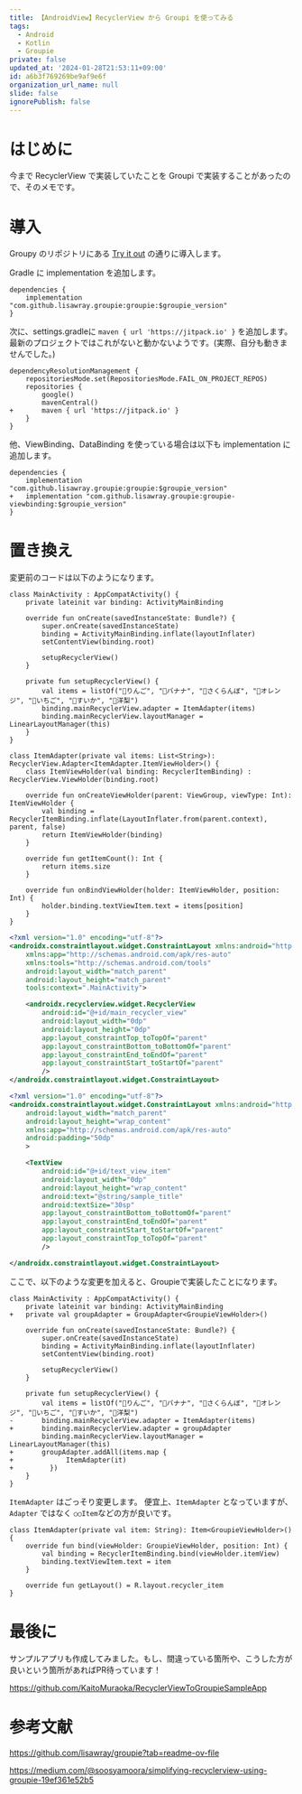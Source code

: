 ```yaml
---
title: 【AndroidView】RecyclerView から Groupi を使ってみる
tags:
  - Android
  - Kotlin
  - Groupie
private: false
updated_at: '2024-01-28T21:53:11+09:00'
id: a6b3f769269be9af9e6f
organization_url_name: null
slide: false
ignorePublish: false
---
```

# はじめに
今まで RecyclerView で実装していたことを Groupi で実装することがあったので、そのメモです。

# 導入
Groupy のリポジトリにある [Try it out](https://github.com/lisawray/groupie?tab=readme-ov-file#try-it-out) の通りに導入します。

Gradle に implementation を追加します。
```gradle: build.gradle
dependencies {
    implementation "com.github.lisawray.groupie:groupie:$groupie_version"
}
```
次に、settings.gradleに `maven { url 'https://jitpack.io' }` を追加します。最新のプロジェクトではこれがないと動かないようです。(実際、自分も動きませんでした。)
```diff_gradle: settings.gradle
dependencyResolutionManagement {
    repositoriesMode.set(RepositoriesMode.FAIL_ON_PROJECT_REPOS)
    repositories {
        google()
        mavenCentral()
+       maven { url 'https://jitpack.io' } 
    }
}
```

他、ViewBinding、DataBinding を使っている場合は以下も implementation に追加します。

```diff_gradle: build.gradle
dependencies {
    implementation "com.github.lisawray.groupie:groupie:$groupie_version"
+   implementation "com.github.lisawray.groupie:groupie-viewbinding:$groupie_version" 
}
```

# 置き換え
変更前のコードは以下のようになります。

```kotlin: MainActivity.kt
class MainActivity : AppCompatActivity() {
    private lateinit var binding: ActivityMainBinding

    override fun onCreate(savedInstanceState: Bundle?) {
        super.onCreate(savedInstanceState)
        binding = ActivityMainBinding.inflate(layoutInflater)
        setContentView(binding.root)

        setupRecyclerView()
    }

    private fun setupRecyclerView() {
        val items = listOf("🍎りんご", "🍌バナナ", "🍒さくらんぼ", "🍊オレンジ", "🍓いちご", "🍉すいか", "🍐洋梨")
        binding.mainRecyclerView.adapter = ItemAdapter(items)
        binding.mainRecyclerView.layoutManager = LinearLayoutManager(this)
    }
}
```
```kotlin: ItemAdapter.kt
class ItemAdapter(private val items: List<String>): RecyclerView.Adapter<ItemAdapter.ItemViewHolder>() {
    class ItemViewHolder(val binding: RecyclerItemBinding) : RecyclerView.ViewHolder(binding.root)

    override fun onCreateViewHolder(parent: ViewGroup, viewType: Int): ItemViewHolder {
        val binding = RecyclerItemBinding.inflate(LayoutInflater.from(parent.context), parent, false)
        return ItemViewHolder(binding)
    }

    override fun getItemCount(): Int {
        return items.size
    }

    override fun onBindViewHolder(holder: ItemViewHolder, position: Int) {
        holder.binding.textViewItem.text = items[position]
    }
}
```

```xml:activity_main.xml
<?xml version="1.0" encoding="utf-8"?>
<androidx.constraintlayout.widget.ConstraintLayout xmlns:android="http://schemas.android.com/apk/res/android"
    xmlns:app="http://schemas.android.com/apk/res-auto"
    xmlns:tools="http://schemas.android.com/tools"
    android:layout_width="match_parent"
    android:layout_height="match_parent"
    tools:context=".MainActivity">

    <androidx.recyclerview.widget.RecyclerView
        android:id="@+id/main_recycler_view"
        android:layout_width="0dp"
        android:layout_height="0dp"
        app:layout_constraintTop_toTopOf="parent"
        app:layout_constraintBottom_toBottomOf="parent"
        app:layout_constraintEnd_toEndOf="parent"
        app:layout_constraintStart_toStartOf="parent"
        />
</androidx.constraintlayout.widget.ConstraintLayout>
```

```xml:recycler_item.xml
<?xml version="1.0" encoding="utf-8"?>
<androidx.constraintlayout.widget.ConstraintLayout xmlns:android="http://schemas.android.com/apk/res/android"
    android:layout_width="match_parent"
    android:layout_height="wrap_content"
    xmlns:app="http://schemas.android.com/apk/res-auto"
    android:padding="50dp"
    >

    <TextView
        android:id="@+id/text_view_item"
        android:layout_width="0dp"
        android:layout_height="wrap_content"
        android:text="@string/sample_title"
        android:textSize="30sp"
        app:layout_constraintBottom_toBottomOf="parent"
        app:layout_constraintEnd_toEndOf="parent"
        app:layout_constraintStart_toStartOf="parent"
        app:layout_constraintTop_toTopOf="parent"
        />

</androidx.constraintlayout.widget.ConstraintLayout>
```

ここで、以下のような変更を加えると、Groupieで実装したことになります。

```diff_kotlin: MainActivity.kt
class MainActivity : AppCompatActivity() {
    private lateinit var binding: ActivityMainBinding
+   private val groupAdapter = GroupAdapter<GroupieViewHolder>()

    override fun onCreate(savedInstanceState: Bundle?) {
        super.onCreate(savedInstanceState)
        binding = ActivityMainBinding.inflate(layoutInflater)
        setContentView(binding.root)

        setupRecyclerView()
    }

    private fun setupRecyclerView() {
        val items = listOf("🍎りんご", "🍌バナナ", "🍒さくらんぼ", "🍊オレンジ", "🍓いちご", "🍉すいか", "🍐洋梨")
-       binding.mainRecyclerView.adapter = ItemAdapter(items)
+       binding.mainRecyclerView.adapter = groupAdapter
        binding.mainRecyclerView.layoutManager = LinearLayoutManager(this)
+       groupAdapter.addAll(items.map {
+             ItemAdapter(it)
+         })
    }
}
```

`ItemAdapter` はごっそり変更します。
便宜上、`ItemAdapter` となっていますが、`Adapter` ではなく `○○Item`などの方が良いです。

```kotlin: ItemAdapter
class ItemAdapter(private val item: String): Item<GroupieViewHolder>() {
    override fun bind(viewHolder: GroupieViewHolder, position: Int) {
        val binding = RecyclerItemBinding.bind(viewHolder.itemView)
        binding.textViewItem.text = item
    }

    override fun getLayout() = R.layout.recycler_item
}
```

# 最後に
サンプルアプリも作成してみました。もし、間違っている箇所や、こうした方が良いという箇所があればPR待っています！

https://github.com/KaitoMuraoka/RecyclerViewToGroupieSampleApp

# 参考文献
 https://github.com/lisawray/groupie?tab=readme-ov-file
 
 https://medium.com/@soosyamoora/simplifying-recyclerview-using-groupie-19ef361e52b5
